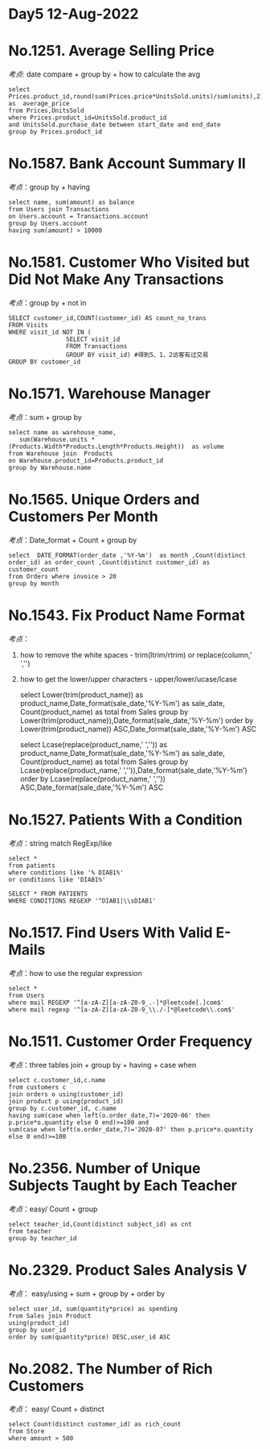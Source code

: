 #
Day5 12-Aug-2022
====

####
No.1251. Average Selling Price
==
*考点*: date compare + group by + how to calculate the avg
    
    select Prices.product_id,round(sum(Prices.price*UnitsSold.units)/sum(units),2) as  average_price 
    from Prices,UnitsSold 
    where Prices.product_id=UnitsSold.product_id
    and UnitsSold.purchase_date between start_date and end_date
    group by Prices.product_id

####

####
No.1587. Bank Account Summary II
==
*考点*：group by + having

    select name, sum(amount) as balance
    from Users join Transactions
    on Users.account = Transactions.account
    group by Users.account
    having sum(amount) > 10000
    
####

####
No.1581. Customer Who Visited but Did Not Make Any Transactions
==
*考点*：group by + not in 

    SELECT customer_id,COUNT(customer_id) AS count_no_trans 
    FROM Visits
    WHERE visit_id NOT IN (
                    SELECT visit_id   
                    FROM Transactions
                    GROUP BY visit_id) #得到5、1、2访客有过交易
    GROUP BY customer_id

####

####
No.1571. Warehouse Manager
==
*考点*：sum + group by

    select name as warehouse_name, 
       sum(Warehouse.units * (Products.Width*Products.Length*Products.Height))  as volume 
    from Warehouse join  Products
    on Warehouse.product_id=Products.product_id
    group by Warehouse.name


####

####
No.1565. Unique Orders and Customers Per Month
==
*考点*：Date_format + Count + group by

    select  DATE_FORMAT(order_date ,'%Y-%m')  as month ,Count(distinct order_id) as order_count ,Count(distinct customer_id) as customer_count
    from Orders where invoice > 20 
    group by month

####


####
No.1543. Fix Product Name Format
==
*考点*：
1. how to remove the white spaces - trim(ltrim/rtrim) or replace(column,' ','') 
2. how to get the lower/upper characters - upper/lower/ucase/lcase


    select Lower(trim(product_name)) as product_name,Date_format(sale_date,'%Y-%m') as sale_date, Count(product_name) as total
    from Sales
    group by Lower(trim(product_name)),Date_format(sale_date,'%Y-%m')
    order by Lower(trim(product_name)) ASC,Date_format(sale_date,'%Y-%m') ASC


    select Lcase(replace(product_name,' ','')) as product_name,Date_format(sale_date,'%Y-%m') as sale_date, Count(product_name) as total
    from Sales
    group by Lcase(replace(product_name,' ','')),Date_format(sale_date,'%Y-%m')
    order by Lcase(replace(product_name,' ','')) ASC,Date_format(sale_date,'%Y-%m') ASC
####

####
No.1527. Patients With a Condition
==
*考点*：string  match RegExp/like 

    select *
    from patients
    where conditions like '% DIAB1%'
    or conditions like 'DIAB1%'

    SELECT * FROM PATIENTS
    WHERE CONDITIONS REGEXP '^DIAB1|\\sDIAB1'


####
No.1517. Find Users With Valid E-Mails
==
*考点*：how to use the regular expression

    select *
    from Users
    where mail REGEXP '^[a-zA-Z][a-zA-Z0-9_.-]*@leetcode[.]com$'
    where mail regexp '^[a-zA-Z][a-zA-Z0-9_\\./-]*@leetcode\\.com$'


####
No.1511. Customer Order Frequency
==
*考点*：three tables join + group by + having + case when

    select c.customer_id,c.name
    from customers c
    join orders o using(customer_id)
    join product p using(product_id)
    group by c.customer_id, c.name
    having sum(case when left(o.order_date,7)='2020-06' then p.price*o.quantity else 0 end)>=100 and
    sum(case when left(o.order_date,7)='2020-07' then p.price*o.quantity else 0 end)>=100



####
No.2356. Number of Unique Subjects Taught by Each Teacher
==
*考点*：easy/ Count + group

    select teacher_id,Count(distinct subject_id) as cnt
    from teacher
    group by teacher_id

####
No.2329. Product Sales Analysis V
==
*考点*： easy/using + sum + group by + order by

    select user_id, sum(quantity*price) as spending
    from Sales join Product
    using(product_id)
    group by user_id
    order by sum(quantity*price) DESC,user_id ASC

####
No.2082. The Number of Rich Customers
==
*考点*： easy/ Count + distinct

    select Count(distinct customer_id) as rich_count
    from Store
    where amount > 500










